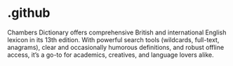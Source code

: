 # .github
Chambers Dictionary offers comprehensive British and international English lexicon in its 13th edition. With powerful search tools (wildcards, full-text, anagrams), clear and occasionally humorous definitions, and robust offline access, it’s a go-to for academics, creatives, and language lovers alike.  
